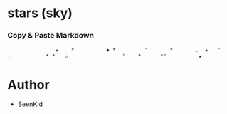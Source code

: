 # stars (sky)

### Copy & Paste Markdown
```
               ✬    *          ✸ *         '       *       .  ✬   '     .           * *   ✫                 '    *      *'          ✬        
```

# Author

- SeenKid
